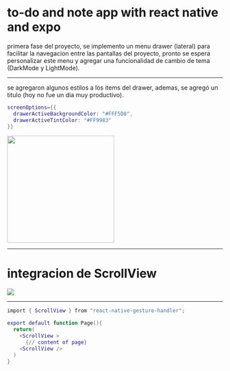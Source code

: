 # to-do and note app with react native and expo

primera fase del proyecto, se implemento un menu drawer (lateral) para facilitar la navegacion entre las 
pantallas del proyecto, pronto se espera personalizar este menu y agregar una funcionalidad de cambio de tema
(DarkMode y LightMode). 


______

se agregaron algunos estilos a los items del drawer, ademas, se agregó un titulo (hoy no fue un dia muy productivo).

```lua
screenOptions={{
  drawerActiveBackgroundColor: "#FFF5D8",
  drawerActiveTintColor: "#FF9983"
}}
```



<img src="https://github.com/catzSpace/todo-app/assets/133279982/c34ff9de-e066-47e0-b58c-25233f7afe79" width="250em"/>

_______
# integracion de ScrollView

<img src="https://github.com/catzSpace/todo-app/assets/133279982/5eeff6aa-7f35-4492-9104-8139128ea009"/>


----
```lua
import { ScrollView } from "react-native-gesture-handler";

export default function Page(){
  return(
    <ScrollView >
      {// content of page}
    <ScrollView />
  )
}

```

